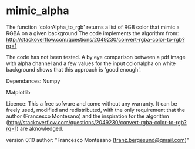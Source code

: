 mimic_alpha
===========

The function 'colorAlpha_to_rgb' returns a list of RGB color that mimic 
a RGBA on a given background
The code implements the algorithm from: http://stackoverflow.com/questions/2049230/convert-rgba-color-to-rgb?rq=1

The code has not been tested. 
A by eye comparison between a pdf image with alpha channel and 
a few values for the input color/alpha on white background shows that this approach is 'good enough'.

Dependances:
  Numpy

  Matplotlib

Licence:
  This a free sofware and come without any warranty.
  It can be freely used, modified and redistributed, 
  with the only requirement that the author (Francesco Montesano) 
  and the inspiration for the algorithm (http://stackoverflow.com/questions/2049230/convert-rgba-color-to-rgb?rq=1)
  are aknowledged.

version 0.10
author: "Francesco Montesano (franz.bergesund@gmail.com)"

